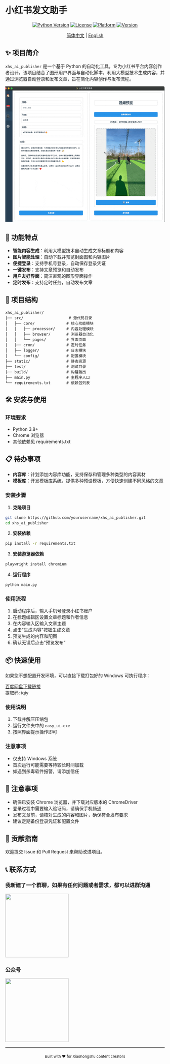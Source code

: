 # 小红书发文助手

<div align="center">

[![Python Version](https://img.shields.io/badge/python-3.8+-blue.svg)](https://www.python.org/downloads/)
[![License](https://img.shields.io/badge/license-Apache%202.0-green.svg)](LICENSE)
[![Platform](https://img.shields.io/badge/platform-Windows-lightgrey.svg)](https://www.microsoft.com/windows)
[![Version](https://img.shields.io/badge/version-1.0.0-orange.svg)](https://github.com/yourusername/xhs_ai_publisher/releases)

[简体中文](./readme.md) | [English](./readme_en.md)

</div>

## ✨ 项目简介

`xhs_ai_publisher` 是一个基于 Python 的自动化工具，专为小红书平台内容创作者设计。该项目结合了图形用户界面与自动化脚本，利用大模型技术生成内容，并通过浏览器自动登录和发布文章，旨在简化内容创作与发布流程。

![软件界面效果](./images/new_ui.gif)

## 🚀 功能特点

- **智能内容生成**：利用大模型技术自动生成文章标题和内容
- **图片智能处理**：自动下载并预览封面图和内容图片
- **便捷登录**：支持手机号登录，自动保存登录凭证
- **一键发布**：支持文章预览和自动发布
- **用户友好界面**：简洁直观的图形界面操作
- **定时发布**：支持定时任务，自动发布文章

## 📁 项目结构

```
xhs_ai_publisher/
├── src/                    # 源代码目录
│   ├── core/              # 核心功能模块
│   │   ├── processor/     # 内容处理模块
│   │   ├── browser/       # 浏览器自动化
│   │   └── pages/         # 界面页面
│   ├── cron/              # 定时任务
│   ├── logger/            # 日志模块
│   └── config/            # 配置模块
├── static/                # 静态资源
├── test/                  # 测试目录
├── build/                 # 构建输出
├── main.py                # 主程序入口
└── requirements.txt       # 依赖包列表
```

## 🛠️ 安装与使用

### 环境要求

- Python 3.8+
- Chrome 浏览器
- 其他依赖见 requirements.txt

## 📋 待办事项

- **内容库**：计划添加内容库功能，支持保存和管理多种类型的内容素材
- **模板库**：开发模板库系统，提供多种预设模板，方便快速创建不同风格的文章


### 安装步骤

1. **克隆项目**
```bash
git clone https://github.com/yourusername/xhs_ai_publisher.git
cd xhs_ai_publisher
```

2. **安装依赖**
```bash
pip install -r requirements.txt
```
3. **安装游览器依赖**
```bash
playwright install chromium
```
4. **运行程序**
```bash
python main.py
```

### 使用流程

1. 启动程序后，输入手机号登录小红书账户
2. 在标题编辑区设置文章标题和作者信息
3. 在内容输入区输入文章主题
4. 点击"生成内容"按钮生成文章
5. 预览生成的内容和配图
6. 确认无误后点击"预览发布"

## 📦 快速使用

如果您不想配置开发环境，可以直接下载打包好的 Windows 可执行程序：

[百度网盘下载链接](https://pan.baidu.com/s/1rIQ-ZgyHYN_ncVXlery4yQ)  
提取码: iqiy

### 使用说明
1. 下载并解压压缩包
2. 运行文件夹中的 `easy_ui.exe`
3. 按照界面提示操作即可

### 注意事项
- 仅支持 Windows 系统
- 首次运行可能需要等待较长时间加载
- 如遇到杀毒软件报警，请添加信任

## 📝 注意事项

- 确保已安装 Chrome 浏览器，并下载对应版本的 ChromeDriver
- 登录过程中需要输入验证码，请确保手机畅通
- 发布文章前，请核对生成的内容和图片，确保符合发布要求
- 建议定期备份登录凭证和配置文件

## 🤝 贡献指南

欢迎提交 Issue 和 Pull Request 来帮助改进项目。

## 📞 联系方式

### 我新建了一个群聊，如果有任何问题或者需求，都可以进群沟通
<img src="images/wechat_talking.jpg" width="200" height="200">

### 公众号
<img src="images/mp_qr.jpg" width="200" height="200">

---   

<div align="center">
  <sub>Built with ❤️ for Xiaohongshu content creators</sub>
</div>
